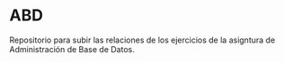 # ABD
Repositorio para subir las relaciones de los ejercicios de la asigntura de Administración de Base de Datos. 
